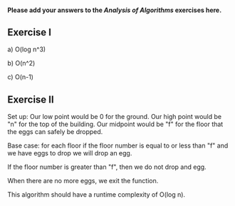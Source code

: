 #### Please add your answers to the ***Analysis of  Algorithms*** exercises here.

## Exercise I

a) O(log n^3)

b) O(n^2)

c) O(n-1)

## Exercise II


Set up: Our low point would be 0 for the ground. Our high point would be "n" for the top of the building. Our midpoint would be "f" for the floor that the eggs can safely be dropped.

Base case: for each floor if the floor number is equal to or less than "f" and we have eggs to drop we will drop an egg.

If the floor number is greater than "f", then we do not drop and egg.

When there are no more eggs, we exit the function.

This algorithm should have a runtime complexity of O(log n).